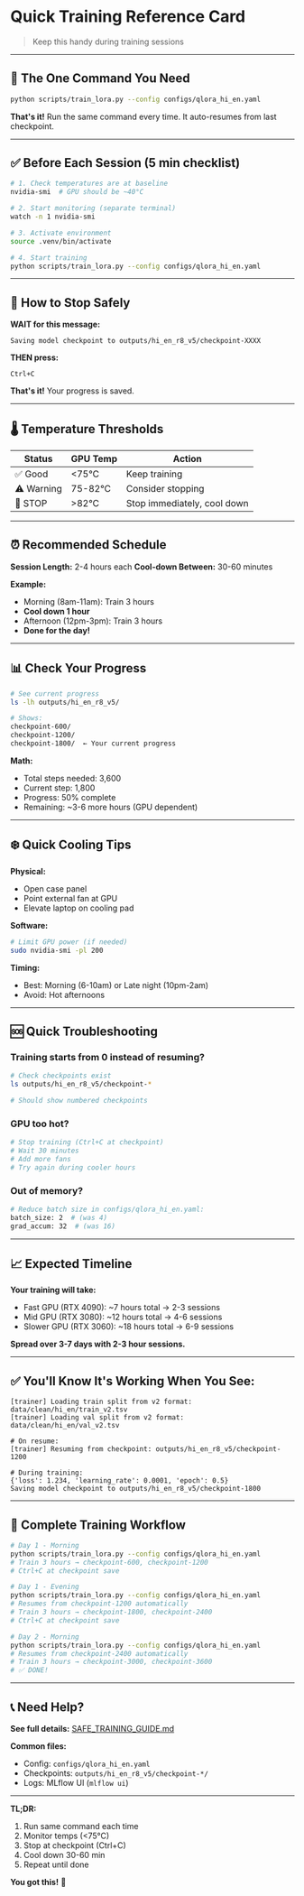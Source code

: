 # Quick Training Reference Card

> Keep this handy during training sessions

---

## 🚀 The One Command You Need

```bash
python scripts/train_lora.py --config configs/qlora_hi_en.yaml
```

**That's it!** Run the same command every time. It auto-resumes from last checkpoint.

---

## ✅ Before Each Session (5 min checklist)

```bash
# 1. Check temperatures are at baseline
nvidia-smi  # GPU should be ~40°C

# 2. Start monitoring (separate terminal)
watch -n 1 nvidia-smi

# 3. Activate environment
source .venv/bin/activate

# 4. Start training
python scripts/train_lora.py --config configs/qlora_hi_en.yaml
```

---

## 🛑 How to Stop Safely

**WAIT for this message:**
```
Saving model checkpoint to outputs/hi_en_r8_v5/checkpoint-XXXX
```

**THEN press:**
```
Ctrl+C
```

**That's it!** Your progress is saved.

---

## 🌡️ Temperature Thresholds

| Status | GPU Temp | Action |
|--------|----------|--------|
| ✅ Good | <75°C | Keep training |
| ⚠️ Warning | 75-82°C | Consider stopping |
| 🛑 STOP | >82°C | Stop immediately, cool down |

---

## ⏰ Recommended Schedule

**Session Length:** 2-4 hours each
**Cool-down Between:** 30-60 minutes

**Example:**
- Morning (8am-11am): Train 3 hours
- **Cool down 1 hour**
- Afternoon (12pm-3pm): Train 3 hours
- **Done for the day!**

---

## 📊 Check Your Progress

```bash
# See current progress
ls -lh outputs/hi_en_r8_v5/

# Shows:
checkpoint-600/
checkpoint-1200/
checkpoint-1800/  ← Your current progress
```

**Math:**
- Total steps needed: 3,600
- Current step: 1,800
- Progress: 50% complete
- Remaining: ~3-6 more hours (GPU dependent)

---

## ❄️ Quick Cooling Tips

**Physical:**
- Open case panel
- Point external fan at GPU
- Elevate laptop on cooling pad

**Software:**
```bash
# Limit GPU power (if needed)
sudo nvidia-smi -pl 200
```

**Timing:**
- Best: Morning (6-10am) or Late night (10pm-2am)
- Avoid: Hot afternoons

---

## 🆘 Quick Troubleshooting

### Training starts from 0 instead of resuming?

```bash
# Check checkpoints exist
ls outputs/hi_en_r8_v5/checkpoint-*

# Should show numbered checkpoints
```

### GPU too hot?

```bash
# Stop training (Ctrl+C at checkpoint)
# Wait 30 minutes
# Add more fans
# Try again during cooler hours
```

### Out of memory?

```bash
# Reduce batch size in configs/qlora_hi_en.yaml:
batch_size: 2  # (was 4)
grad_accum: 32  # (was 16)
```

---

## 📈 Expected Timeline

**Your training will take:**
- Fast GPU (RTX 4090): ~7 hours total → 2-3 sessions
- Mid GPU (RTX 3080): ~12 hours total → 4-6 sessions
- Slower GPU (RTX 3060): ~18 hours total → 6-9 sessions

**Spread over 3-7 days with 2-3 hour sessions.**

---

## ✅ You'll Know It's Working When You See:

```
[trainer] Loading train split from v2 format: data/clean/hi_en/train_v2.tsv
[trainer] Loading val split from v2 format: data/clean/hi_en/val_v2.tsv

# On resume:
[trainer] Resuming from checkpoint: outputs/hi_en_r8_v5/checkpoint-1200

# During training:
{'loss': 1.234, 'learning_rate': 0.0001, 'epoch': 0.5}
Saving model checkpoint to outputs/hi_en_r8_v5/checkpoint-1800
```

---

## 🎯 Complete Training Workflow

```bash
# Day 1 - Morning
python scripts/train_lora.py --config configs/qlora_hi_en.yaml
# Train 3 hours → checkpoint-600, checkpoint-1200
# Ctrl+C at checkpoint save

# Day 1 - Evening
python scripts/train_lora.py --config configs/qlora_hi_en.yaml
# Resumes from checkpoint-1200 automatically
# Train 3 hours → checkpoint-1800, checkpoint-2400
# Ctrl+C at checkpoint save

# Day 2 - Morning
python scripts/train_lora.py --config configs/qlora_hi_en.yaml
# Resumes from checkpoint-2400 automatically
# Train 3 hours → checkpoint-3000, checkpoint-3600
# ✅ DONE!
```

---

## 📞 Need Help?

**See full details:** [SAFE_TRAINING_GUIDE.md](SAFE_TRAINING_GUIDE.md)

**Common files:**
- Config: `configs/qlora_hi_en.yaml`
- Checkpoints: `outputs/hi_en_r8_v5/checkpoint-*/`
- Logs: MLflow UI (`mlflow ui`)

---

**TL;DR:**
1. Run same command each time
2. Monitor temps (<75°C)
3. Stop at checkpoint (Ctrl+C)
4. Cool down 30-60 min
5. Repeat until done

**You got this!** 🚀
